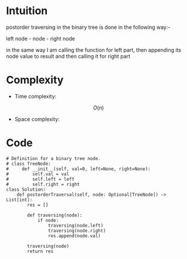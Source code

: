 

# Intuition
<!-- Describe your first thoughts on how to solve this problem. -->
postorder traversing in the binary tree is done in the following way:-

left node - node - right node

in the same way I am calling the function for left part, then appending its node value to result and then calling it for right part


# Complexity
- Time complexity:
<!-- Add your time complexity here, e.g. $$O(n)$$ -->
$$O(n)$$

- Space complexity:
<!-- Add your space complexity here, e.g. $$O(n)$$ -->

# Code
```
# Definition for a binary tree node.
# class TreeNode:
#     def __init__(self, val=0, left=None, right=None):
#         self.val = val
#         self.left = left
#         self.right = right
class Solution:
    def postorderTraversal(self, node: Optional[TreeNode]) -> List[int]:
        res = []

        def traversing(node):
            if node:
                traversing(node.left)
                traversing(node.right)
                res.append(node.val)
        
        traversing(node)
        return res
```

